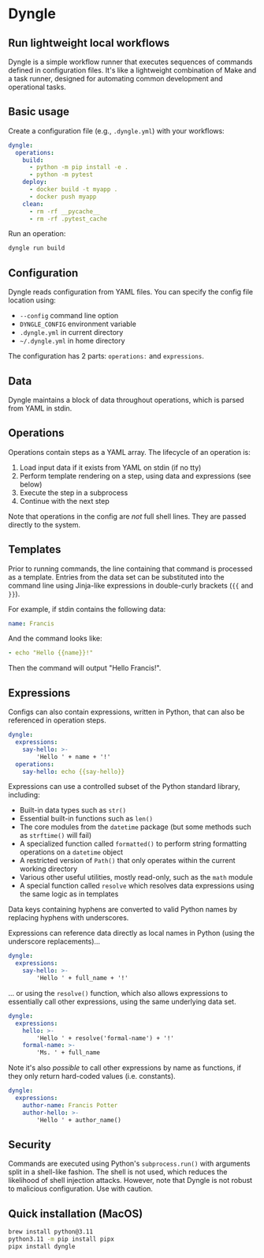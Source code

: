# Dyngle

## Run lightweight local workflows

Dyngle is a simple workflow runner that executes sequences of commands defined in configuration files. It's like a lightweight combination of Make and a task runner, designed for automating common development and operational tasks.

## Basic usage

Create a configuration file (e.g., `.dyngle.yml`) with your workflows:

```yaml
dyngle:
  operations:
    build:
      - python -m pip install -e .
      - python -m pytest
    deploy:
      - docker build -t myapp .
      - docker push myapp
    clean:
      - rm -rf __pycache__
      - rm -rf .pytest_cache
```

Run an operation:

```bash
dyngle run build
```

## Configuration

Dyngle reads configuration from YAML files. You can specify the config file location using:

- `--config` command line option
- `DYNGLE_CONFIG` environment variable  
- `.dyngle.yml` in current directory
- `~/.dyngle.yml` in home directory

The configuration has 2 parts: `operations:` and `expressions`.

## Data

Dyngle maintains a block of data throughout operations, which is parsed from YAML in stdin.

## Operations

Operations contain steps as a YAML array. The lifecycle of an operation is:

1. Load input data if it exists from YAML on stdin (if no tty)
2. Perform template rendering on a step, using data and expressions (see below)
3. Execute the step in a subprocess
4. Continue with the next step

Note that operations in the config are _not_ full shell lines. They are passed directly to the system.

## Templates

Prior to running commands, the line containing that command is processed as a template. Entries from the data set can be substituted into the command line using Jinja-like expressions in double-curly brackets (`{{` and `}}`).

For example, if stdin contains the following data:

```yaml
name: Francis
```

And the command looks like:

``` yaml
- echo "Hello {{name}}!"
```

Then the command will output "Hello Francis!".


## Expressions

Configs can also contain expressions, written in Python, that can also be referenced in operation steps.

```yaml
dyngle:
  expressions:
    say-hello: >-
        'Hello ' + name + '!'
  operations:
    say-hello: echo {{say-hello}}
```

Expressions can use a controlled subset of the Python standard library, including:

- Built-in data types such as `str()`
- Essential built-in functions such as `len()`
- The core modules from the `datetime` package (but some methods such as `strftime()` will fail)
- A specialized function called `formatted()` to perform string formatting operations on a `datetime` object
- A restricted version of `Path()` that only operates within the current working directory
- Various other useful utilities, mostly read-only, such as the `math` module
- A special function called `resolve` which resolves data expressions using the same logic as in templates

Data keys containing hyphens are converted to valid Python names by replacing hyphens with underscores.

Expressions can reference data directly as local names in Python (using the underscore replacements)...

```yaml
dyngle:
  expressions:
    say-hello: >-
        'Hello ' + full_name + '!'
```

... or using the `resolve()` function, which also allows expressions to essentially call other expressions, using the same underlying data set.

```yaml
dyngle:
  expressions:
    hello: >-
        'Hello ' + resolve('formal-name') + '!'
    formal-name: >-
        'Ms. ' + full_name
```

Note it's also _possible_ to call other expressions by name as functions, if they only return hard-coded values (i.e. constants).

```yaml
dyngle:
  expressions:
    author-name: Francis Potter
    author-hello: >-
        'Hello ' + author_name()
``` 

## Security

Commands are executed using Python's `subprocess.run()` with arguments split in a shell-like fashion. The shell is not used, which reduces the likelihood of shell injection attacks. However, note that Dyngle is not robust to malicious configuration. Use with caution.

## Quick installation (MacOS)

```bash
brew install python@3.11
python3.11 -m pip install pipx
pipx install dyngle
```
